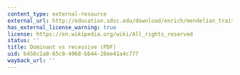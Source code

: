 ```yaml
---
content_type: external-resource
external_url: http://education.sdsc.edu/download/enrich/mendelian_traits.pdf
has_external_license_warning: true
license: https://en.wikipedia.org/wiki/All_rights_reserved
status: ''
title: Dominant vs recessive (PDF)
uid: b456c1a8-65c8-4068-bb44-28ee41a4c777
wayback_url: ''
---
```

